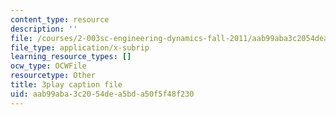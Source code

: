 ```yaml
---
content_type: resource
description: ''
file: /courses/2-003sc-engineering-dynamics-fall-2011/aab99aba3c2054dea5bda50f5f48f230_lFedznDnPZc.vtt
file_type: application/x-subrip
learning_resource_types: []
ocw_type: OCWFile
resourcetype: Other
title: 3play caption file
uid: aab99aba-3c20-54de-a5bd-a50f5f48f230
---
```


